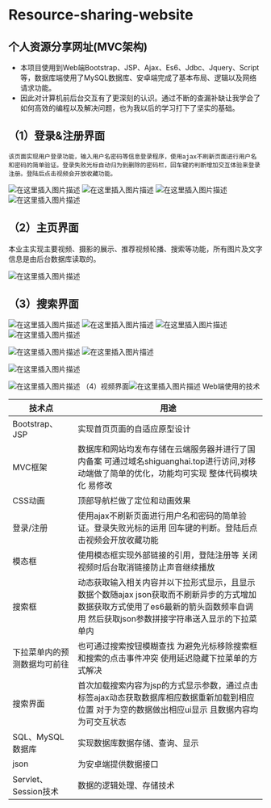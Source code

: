 # Resource-sharing-website
## 个人资源分享网址(MVC架构)

- 本项目使用到Web端Bootstrap、JSP、Ajax、Es6、Jdbc、Jquery、Script等，数据库端使用了MySQL数据库、安卓端完成了基本布局、逻辑以及网络请求功能。
- 因此对计算机前后台交互有了更深刻的认识。通过不断的查漏补缺让我学会了如何高效的编程以及解决问题，也为我以后的学习打下了坚实的基础。


## （1）登录&注册界面
	该页面实现用户登录功能，输入用户名密码等信息登录程序，使用ajax不刷新页面进行用户名和密码的简单验证。登录失败光标自动归为到删除的密码栏，回车键的判断增加交互体验来登录注册。登陆后点击视频会开放收藏功能。
![在这里插入图片描述](https://img-blog.csdnimg.cn/20201029170438835.png#pic_center)
![在这里插入图片描述](https://img-blog.csdnimg.cn/20201029170444198.png#pic_center)
![在这里插入图片描述](https://img-blog.csdnimg.cn/20201029170449454.png#pic_center)
![在这里插入图片描述](https://img-blog.csdnimg.cn/20201029170458280.png#pic_center)


## （2）主页界面

本业主实现主要视频、摄影的展示、推荐视频轮播、搜索等功能，所有图片及文字信息是由后台数据库读取的。

![在这里插入图片描述](https://img-blog.csdnimg.cn/20201029170529401.png?x-oss-process=image/watermark,type_ZmFuZ3poZW5naGVpdGk,shadow_10,text_aHR0cHM6Ly9ibG9nLmNzZG4ubmV0L3FxXzQ1MTQ5MjU2,size_16,color_FFFFFF,t_70#pic_center)
## （3）搜索界面

![在这里插入图片描述](https://img-blog.csdnimg.cn/20201029170547882.png#pic_center)
![在这里插入图片描述](https://img-blog.csdnimg.cn/20201029170552888.png#pic_center)
![在这里插入图片描述](https://img-blog.csdnimg.cn/20201029170558833.png#pic_center)
![在这里插入图片描述](https://img-blog.csdnimg.cn/20201029170603221.png?x-oss-process=image/watermark,type_ZmFuZ3poZW5naGVpdGk,shadow_10,text_aHR0cHM6Ly9ibG9nLmNzZG4ubmV0L3FxXzQ1MTQ5MjU2,size_16,color_FFFFFF,t_70#pic_center)

![在这里插入图片描述](https://img-blog.csdnimg.cn/20201029170623322.png?x-oss-process=image/watermark,type_ZmFuZ3poZW5naGVpdGk,shadow_10,text_aHR0cHM6Ly9ibG9nLmNzZG4ubmV0L3FxXzQ1MTQ5MjU2,size_16,color_FFFFFF,t_70#pic_center)
![在这里插入图片描述](https://img-blog.csdnimg.cn/20201029170628631.png?x-oss-process=image/watermark,type_ZmFuZ3poZW5naGVpdGk,shadow_10,text_aHR0cHM6Ly9ibG9nLmNzZG4ubmV0L3FxXzQ1MTQ5MjU2,size_16,color_FFFFFF,t_70#pic_center)

![在这里插入图片描述](https://img-blog.csdnimg.cn/20201029170702408.png?x-oss-process=image/watermark,type_ZmFuZ3poZW5naGVpdGk,shadow_10,text_aHR0cHM6Ly9ibG9nLmNzZG4ubmV0L3FxXzQ1MTQ5MjU2,size_16,color_FFFFFF,t_70#pic_center)

![在这里插入图片描述](https://img-blog.csdnimg.cn/20201029170707576.png?x-oss-process=image/watermark,type_ZmFuZ3poZW5naGVpdGk,shadow_10,text_aHR0cHM6Ly9ibG9nLmNzZG4ubmV0L3FxXzQ1MTQ5MjU2,size_16,color_FFFFFF,t_70#pic_center)
（4）视频界面![在这里插入图片描述](https://img-blog.csdnimg.cn/20201029170724769.png?x-oss-process=image/watermark,type_ZmFuZ3poZW5naGVpdGk,shadow_10,text_aHR0cHM6Ly9ibG9nLmNzZG4ubmV0L3FxXzQ1MTQ5MjU2,size_16,color_FFFFFF,t_70#pic_center)
Web端使用的技术

| 技术点 | 用途 |
|--|--|
| Bootstrap、JSP |  实现首页页面的自适应原型设计|
|MVC框架	|数据库和网站均发布存储在云端服务器并进行了国内备案 可通过域名shiguanghai.top进行访问,对移动端做了简单的优化，功能均可实现 整体代码模块化 易修改
|CSS动画|	顶部导航栏做了定位和动画效果
|登录/注册|	使用ajax不刷新页面进行用户名和密码的简单验证。登录失败光标的运用 回车键的判断。登陆后点击视频会开放收藏功能|
|模态框	|使用模态框实现外部链接的引用，登陆注册等 关闭视频时后台取消链接防止声音继续播放
|搜索框|	动态获取输入相关内容并以下拉形式显示，且显示数据个数随ajax json获取而不刷新异步的方式增加 数据获取方式使用了es6最新的箭头函数频率自调用 然后获取json参数拼接字符串送入显示的下拉菜单内
|下拉菜单内的预测数据均可前往|	也可通过搜索按钮模糊查找 为避免光标移除搜索框和搜索的点击事件冲突 使用延迟隐藏下拉菜单的方式解决
|搜索界面	|首次加载搜索内容为jsp的方式显示参数，通过点击标签ajax动态获取数据库相应数据重新加载到相应位置 对于为空的数据做出相应ui显示 且数据内容均为可交互状态
|SQL、MySQL数据库|	实现数据库数据存储、查询、显示
|json|	为安卓端提供数据接口
|Servlet、Session技术	|数据的逻辑处理、存储技术